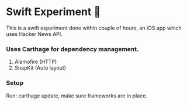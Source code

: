# Swift Experiment 🍃

This is a swift experiment done within couple of hours, an iOS app which uses Hacker News API. 

### Uses Carthage for dependency management.

1. Alamofire (HTTP)
2. SnapKit (Auto layout)

### Setup

Run: carthage update, make sure frameworks are in place.


